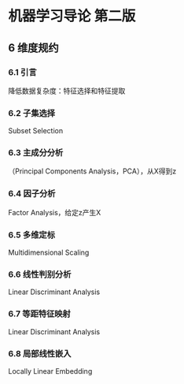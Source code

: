 # 机器学习导论 第二版

## 6 维度规约

### 6.1 引言

降低数据复杂度：特征选择和特征提取

### 6.2 子集选择

Subset Selection

### 6.3 主成分分析

（Principal Components Analysis，PCA），从X得到z

### 6.4 因子分析

Factor Analysis，给定z产生X

### 6.5 多维定标

Multidimensional Scaling

### 6.6 线性判别分析

Linear Discriminant Analysis 

### 6.7 等距特征映射

Linear Discriminant Analysis 

### 6.8 局部线性嵌入

Locally Linear Embedding

















